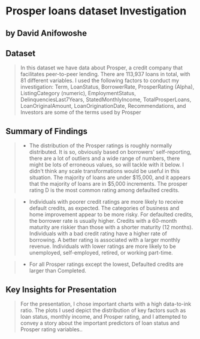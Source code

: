 # Prosper loans dataset Investigation

## by David Anifowoshe

## Dataset

>In this dataset we have data about Prosper, a credit company that facilitates peer-to-peer lending. There are 113,937 loans in total, with 81 different variables. I used the following factors to conduct my investigation: Term, LoanStatus, BorrowerRate, ProsperRating (Alpha), ListingCategory (numeric), EmploymentStatus, DelinquenciesLast7Years, StatedMonthlyIncome, TotalProsperLoans, LoanOriginalAmount, LoanOriginationDate, Recommendations, and Investors are some of the terms used by Prosper


## Summary of Findings

> - The distribution of the Prosper ratings is roughly normally distributed. It is so, obviously based on borrowers' self-reporting, there are a lot of outliers and a wide range of numbers, there might be lots of erroneous values, so will tackle with it below. I didn't think any scale transformations would be useful in this situation. The majority of loans are under $15,000, and it appears that the majority of loans are in $5,000 increments. The prosper rating D is the most common rating among defaulted credits.

>- Individuals with poorer credit ratings are more likely to receive default credits, as expected. The categories of business and home improvement appear to be more risky. For defaulted credits, the borrower rate is usually higher. Credits with a 60-month maturity are riskier than those with a shorter maturity (12 months). Individuals with a bad credit rating have a higher rate of borrowing. A better rating is associated with a larger monthly revenue. Individuals with lower ratings are more likely to be unemployed, self-employed, retired, or working part-time.


>- For all Prosper ratings except the lowest, Defaulted credits are larger than Completed.


## Key Insights for Presentation

> For the presentation, I chose important charts with a high data-to-ink ratio. The plots I used depict the distribution of key factors such as loan status, monthly income, and Prosper rating, and I attempted to convey a story about the important predictors of loan status and Prosper rating variables..